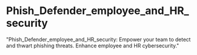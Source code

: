 # Phish_Defender_employee_and_HR_security
"Phish_Defender_employee_and_HR_security: Empower your team to detect and thwart phishing threats. Enhance employee and HR cybersecurity."
